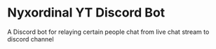 # Nyxordinal YT Discord Bot

A Discord bot for relaying certain people chat from live chat stream to discord channel
